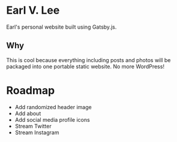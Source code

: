 # Earl V. Lee

Earl's personal website built using Gatsby.js.

## Why

This is cool because everything including posts and photos will be packaged into one portable static website. No more WordPress!

# Roadmap

- Add randomized header image
- Add about
- Add social media profile icons
- Stream Twitter
- Stream Instagram
